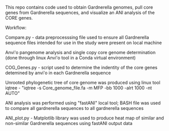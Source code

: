 This repo contains code used to obtain Gardnerella genomes, pull core genes from Gardnerella sequences, and visualize an ANI analysis of the CORE genes.



Workflow:

Compare.py - data preprocesssing file used to ensure all Gardnerella sequence files intended for use in the study were present on local machine

Anvi'o pangenome analysis and single copy core genome determination (done through linux Anvi'o tool in a Conda virtual environment)

COG_Genes.py - script used to determine the indentity of the core genes detemined by anvi'o in each Gardnerella sequence

Unrooted phylogenetic tree of core genome was produced using linux tool iqtree - "iqtree -s Core_genome_file.fa -m MFP -bb 1000 -alrt 1000 -nt AUTO"

ANI analysis was performed using "fastANI" local tool; BASH file was used to compare all gardnerella sequences to all gardnerella sequences

ANI_plot.py - Matplotlib library was used to produce heat map of similar and non-similar Gardnerella sequences using fastANI output data
